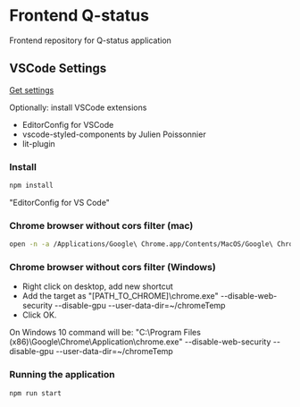 # Frontend Q-status

Frontend repository for Q-status application

## VSCode Settings

[Get settings](https://gist.github.com/joellaz/7b8d6771e6bdcb960f38b61d7de67469)

Optionally: install VSCode extensions

- EditorConfig for VSCode
- vscode-styled-components by Julien Poissonnier
- lit-plugin

### Install

```sh
npm install
```

"EditorConfig for VS Code"

### Chrome browser without cors filter (mac)

```sh
open -n -a /Applications/Google\ Chrome.app/Contents/MacOS/Google\ Chrome --args --user-data-dir="/tmp/chrome_dev_test" --disable-web-security
```

### Chrome browser without cors filter (Windows)

- Right click on desktop, add new shortcut
- Add the target as "[PATH_TO_CHROME]\chrome.exe" --disable-web-security --disable-gpu --user-data-dir=~/chromeTemp
- Click OK.

On Windows 10 command will be: "C:\Program Files (x86)\Google\Chrome\Application\chrome.exe" --disable-web-security --disable-gpu --user-data-dir=~/chromeTemp

### Running the application

```sh
npm run start
```
